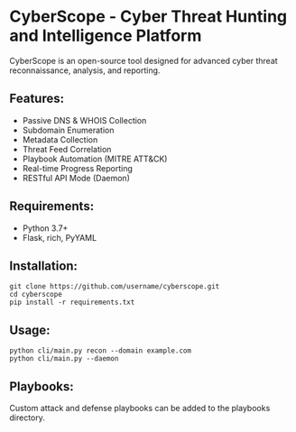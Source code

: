 
# CyberScope - Cyber Threat Hunting and Intelligence Platform

CyberScope is an open-source tool designed for advanced cyber threat reconnaissance, analysis, and reporting.

## Features:
- Passive DNS & WHOIS Collection
- Subdomain Enumeration
- Metadata Collection
- Threat Feed Correlation
- Playbook Automation (MITRE ATT&CK)
- Real-time Progress Reporting
- RESTful API Mode (Daemon)

## Requirements:
- Python 3.7+
- Flask, rich, PyYAML

## Installation:
```
git clone https://github.com/username/cyberscope.git
cd cyberscope
pip install -r requirements.txt
```

## Usage:
```
python cli/main.py recon --domain example.com
python cli/main.py --daemon
```

## Playbooks:
Custom attack and defense playbooks can be added to the playbooks directory.
